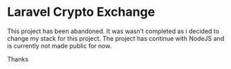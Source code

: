 # Laravel Crypto Exchange

This project has been abandoned. It was wasn’t completed as i decided to change my stack for this project. The project has continue with NodeJS and is currently not made public for now.

Thanks
